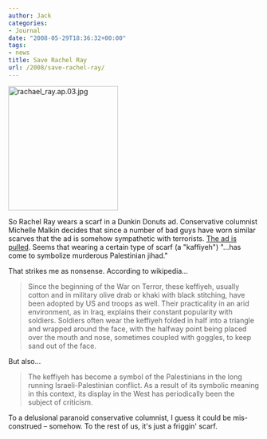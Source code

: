 ```yaml
---
author: Jack
categories:
- Journal
date: "2008-05-29T18:36:32+00:00"
tags:
- news
title: Save Rachel Ray
url: /2008/save-rachel-ray/
---
```


<img src="/files/rachael_ray.jpg" alt="rachael_ray.ap.03.jpg" border="0" width="220" height="249" />

So Rachel Ray wears a scarf in a Dunkin Donuts ad. Conservative columnist Michelle Malkin decides that since a number of bad guys have worn similar scarves that the ad is somehow sympathetic with terrorists. [The ad is pulled][1]. Seems that wearing a certain type of scarf (a "kaffiyeh") "&#8230;has come to symbolize murderous Palestinian jihad."

That strikes me as nonsense. According to wikipedia&#8230;

> Since the beginning of the War on Terror, these keffiyeh, usually cotton and in military olive drab or khaki with black stitching, have been adopted by US and troops as well. Their practicality in an arid environment, as in Iraq, explains their constant popularity with soldiers. Soldiers often wear the keffiyeh folded in half into a triangle and wrapped around the face, with the halfway point being placed over the mouth and nose, sometimes coupled with goggles, to keep sand out of the face.

But also&#8230;

> The keffiyeh has become a symbol of the Palestinians in the long running Israeli-Palestinian conflict. As a result of its symbolic meaning in this context, its display in the West has periodically been the subject of criticism.

To a delusional paranoid conservative columnist, I guess it could be mis-construed &#8211; somehow. To the rest of us, it's just a friggin' scarf.

 [1]: http://money.cnn.com/2008/05/29/news/companies/dunkin_donuts.ap/
